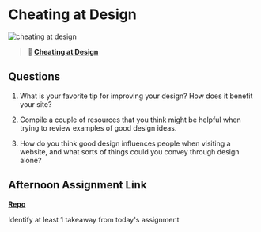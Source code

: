 # Cheating at Design

![cheating at design](https://bcw.blob.core.windows.net/public/img/courses/5247609446691139)

> **📖 [Cheating at Design](https://codeworksacademy.com/fs-student-guide/resources/wk1/04-Cheating-at-Design)**

## Questions

1. What is your favorite tip for improving your design? How does it benefit your site?

2. Compile a couple of resources that you think might be helpful when trying to review examples of good design ideas.

3. How do you think good design influences people when visiting a website, and what sorts of things could you convey through design alone?

## Afternoon Assignment Link

**[Repo](https://github.com/Alexmquan/<ASSIGNMENT_REPO>)**

Identify at least 1 takeaway from today's assignment

